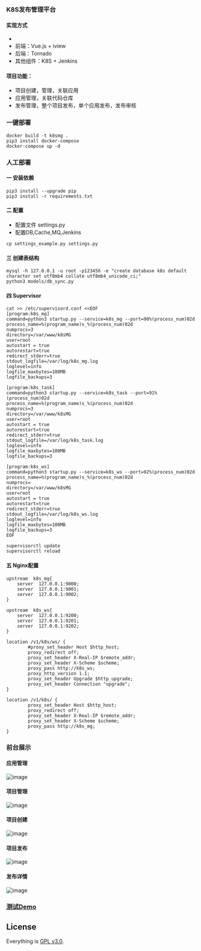 ### K8S发布管理平台
#### 实现方式
-
- 前端：Vue.js + iview
- 后端：Tornado
- 其他组件：K8S + Jenkins

#### 项目功能：
- 项目创建，管理，关联应用
- 应用管理，关联代码仓库
- 发布管理，整个项目发布，单个应用发布，发布审核


### 一键部署
```
docker build -t k8smg .
pip3 install docker-compose
docker-compose up -d
```


### 人工部署
#### 一 安装依赖
```
pip3 install --upgrade pip
pip3 install -r requirements.txt
```

#### 二 配置
- 配置文件 settings.py
- 配置DB,Cache,MQ,Jenkins
```
cp settings_example.py settings.py
```

#### 三 创建表结构
```
mysql -h 127.0.0.1 -u root -p123456 -e "create database k8s default character set utf8mb4 collate utf8mb4_unicode_ci;"
python3 models/db_sync.py
```

#### 四 Supervisor
```
cat >> /etc/supervisord.conf <<EOF
[program:k8s_mg]
command=python3 startup.py --service=k8s_mg --port=90%(process_num)02d
process_name=%(program_name)s_%(process_num)02d
numprocs=3
directory=/var/www/k8sMG
user=root
autostart = true
autorestart=true
redirect_stderr=true
stdout_logfile=/var/log/k8s_mg.log
loglevel=info
logfile_maxbytes=100MB
logfile_backups=3

[program:k8s_task]
command=python3 startup.py --service=k8s_task --port=91%(process_num)02d
process_name=%(program_name)s_%(process_num)02d
numprocs=3
directory=/var/www/k8sMG
user=root
autostart = true
autorestart=true
redirect_stderr=true
stdout_logfile=/var/log/k8s_task.log
loglevel=info
logfile_maxbytes=100MB
logfile_backups=3

[program:k8s_ws]
command=python3 startup.py --service=k8s_ws --port=92%(process_num)02d
process_name=%(program_name)s_%(process_num)02d
numprocs=
directory=/var/www/k8sMG
user=root
autostart = true
autorestart=true
redirect_stderr=true
stdout_logfile=/var/log/k8s_ws.log
loglevel=info
logfile_maxbytes=100MB
logfile_backups=3
EOF

supervisorctl update
supervisorctl reload
```


#### 五 Nginx配置
```
upstream  k8s_mg{
    server  127.0.0.1:9000;
    server  127.0.0.1:9001;
    server  127.0.0.1:9002;
}

upstream  k8s_ws{
    server  127.0.0.1:9200;
    server  127.0.0.1:9201;
    server  127.0.0.1:9202;
}

location /v1/k8s/ws/ {
        #proxy_set_header Host $http_host;
        proxy_redirect off;
        proxy_set_header X-Real-IP $remote_addr;
        proxy_set_header X-Scheme $scheme;
        proxy_pass http://k8s_ws;
        proxy_http_version 1.1;
        proxy_set_header Upgrade $http_upgrade;
        proxy_set_header Connection "upgrade";
}

location /v1/k8s/ {
        proxy_set_header Host $http_host;
        proxy_redirect off;
        proxy_set_header X-Real-IP $remote_addr;
        proxy_set_header X-Scheme $scheme;
        proxy_pass http://k8s_mg;
}
```



### 前台展示
#### 应用管理
![image](https://raw.githubusercontent.com/yangmv/k8sMG/master/images/01.png)

#### 项目管理
![image](https://raw.githubusercontent.com/yangmv/k8sMG/master/images/02.png)

#### 项目创建
![image](https://raw.githubusercontent.com/yangmv/k8sMG/master/images/03.png)

#### 项目发布
![image](https://raw.githubusercontent.com/yangmv/k8sMG/master/images/04.png)

#### 发布详情
![image](https://raw.githubusercontent.com/yangmv/k8sMG/master/images/05.png)


### [测试Demo](https://github.com/yangmv/flask-demo.git)

## License

Everything is [GPL v3.0](https://www.gnu.org/licenses/gpl-3.0.html).